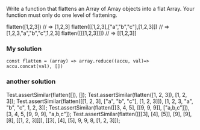 
Write a function that flattens an Array of Array objects into a flat Array. Your function must only do one level of flattening.

flatten([1,2,3]) // => [1,2,3]
flatten([[1,2,3],["a","b","c"],[1,2,3]])  // => [1,2,3,"a","b","c",1,2,3]
flatten([[[1,2,3]]]) // => [[1,2,3]]

### My solution 
```
const flatten = (array) => array.reduce((accu, val)=> accu.concat(val), [])
```

### another solution 


Test.assertSimilar(flatten([]), []);
Test.assertSimilar(flatten([1, 2, 3]), [1, 2, 3]);
Test.assertSimilar(flatten([[1, 2, 3], ["a", "b", "c"], [1, 2, 3]]), [1, 2, 3, "a", "b", "c", 1, 2, 3]);
Test.assertSimilar(flatten([[3, 4, 5], [[9, 9, 9]], ["a,b,c"]]), [3, 4, 5, [9, 9, 9], "a,b,c"]);
Test.assertSimilar(flatten([[[3], [4], [5]], [9], [9], [8], [[1, 2, 3]]]), [[3], [4], [5], 9, 9, 8, [1, 2, 3]]);
